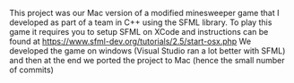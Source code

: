 This project was our Mac version of a modified minesweeper game that I developed as part of a team in C++ using the SFML library.
To play this game it requires you to setup SFML on XCode and instructions can be found at https://www.sfml-dev.org/tutorials/2.5/start-osx.php
We developed the game on windows (Visual Studio ran a lot better with SFML) and then at the end we ported the project to Mac (hence the small number of commits)

